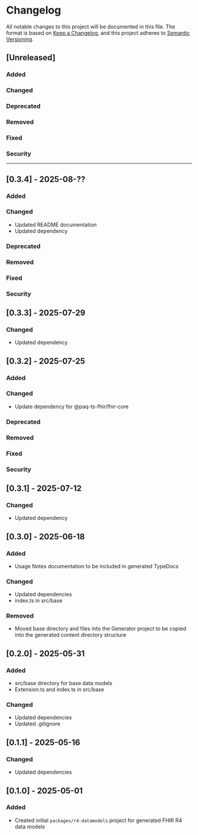 # Changelog

All notable changes to this project will be documented in this file.
The format is based on [Keep a Changelog](https://keepachangelog.com/en/1.1.0/), and this project adheres to [Semantic Versioning](https://semver.org/spec/v2.0.0.html).

## [Unreleased]

### Added

### Changed

### Deprecated

### Removed

### Fixed

### Security

---

## [0.3.4] - 2025-08-??

### Added

### Changed

- Updated README documentation
- Updated dependency

### Deprecated

### Removed

### Fixed

### Security


## [0.3.3] - 2025-07-29

### Changed

- Updated dependency


## [0.3.2] - 2025-07-25

### Added

### Changed

- Update dependency for @paq-ts-fhir/fhir-core

### Deprecated

### Removed

### Fixed

### Security


## [0.3.1] - 2025-07-12

### Changed

- Updated dependency


## [0.3.0] - 2025-06-18

### Added

- Usage Notes documentation to be included in generated TypeDocs

### Changed

- Updated dependencies
- index.ts in src/base

### Removed

- Moved base directory and files into the Generator project to be copied into the generated content directory structure


## [0.2.0] - 2025-05-31

### Added

- src/base directory for base data models
- Extension.ts and index.ts in src/base

### Changed

- Updated dependencies
- Updated .gitignore


## [0.1.1] - 2025-05-16

### Changed

- Updated dependencies


## [0.1.0] - 2025-05-01

### Added

- Created initial `packages/r4-datamodels` project for generated FHIR R4 data models
